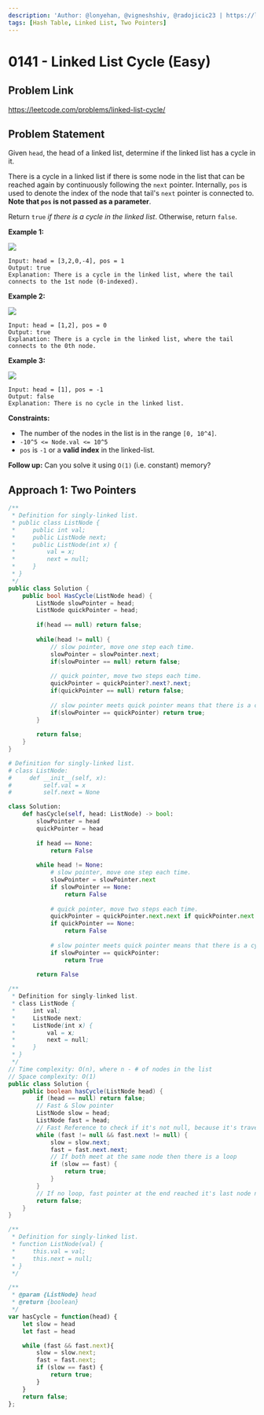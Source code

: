 ```yaml
---
description: 'Author: @lonyehan, @vigneshshiv, @radojicic23 | https://leetcode.com/problems/linked-list-cycle/'
tags: [Hash Table, Linked List, Two Pointers]
---
```


# 0141 - Linked List Cycle (Easy)

## Problem Link

https://leetcode.com/problems/linked-list-cycle/

## Problem Statement

Given `head`, the head of a linked list, determine if the linked list has a cycle in it.

There is a cycle in a linked list if there is some node in the list that can be reached again by continuously following the `next` pointer. Internally, `pos` is used to denote the index of the node that tail's `next` pointer is connected to. **Note that `pos` is not passed as a parameter**.

Return `true` _if there is a cycle in the linked list_. Otherwise, return `false`.

**Example 1:**

![](https://assets.leetcode.com/uploads/2018/12/07/circularlinkedlist.png)

```
Input: head = [3,2,0,-4], pos = 1
Output: true
Explanation: There is a cycle in the linked list, where the tail connects to the 1st node (0-indexed).
```

**Example 2:**

![](https://assets.leetcode.com/uploads/2018/12/07/circularlinkedlist_test2.png)

```
Input: head = [1,2], pos = 0
Output: true
Explanation: There is a cycle in the linked list, where the tail connects to the 0th node.
```

**Example 3:**

![](https://assets.leetcode.com/uploads/2018/12/07/circularlinkedlist_test3.png)

```
Input: head = [1], pos = -1
Output: false
Explanation: There is no cycle in the linked list.
```

**Constraints:**

* The number of the nodes in the list is in the range `[0, 10^4]`.
* `-10^5 <= Node.val <= 10^5`
* `pos` is `-1` or a **valid index** in the linked-list.

**Follow up:** Can you solve it using `O(1)` (i.e. constant) memory?

## Approach 1: Two Pointers

<Tabs>
<TabItem value="cs" label="C#">
<SolutionAuthor name="@lonyehan"/>

```cs
/**
 * Definition for singly-linked list.
 * public class ListNode {
 *     public int val;
 *     public ListNode next;
 *     public ListNode(int x) {
 *         val = x;
 *         next = null;
 *     }
 * }
 */
public class Solution {
    public bool HasCycle(ListNode head) {
        ListNode slowPointer = head;
        ListNode quickPointer = head;
        
        if(head == null) return false;
        
        while(head != null) {
            // slow pointer, move one step each time.
            slowPointer = slowPointer.next;
            if(slowPointer == null) return false;
            
            // quick pointer, move two steps each time.
            quickPointer = quickPointer?.next?.next;
            if(quickPointer == null) return false;
            
            // slow pointer meets quick pointer means that there is a cycle in this linked list
            if(slowPointer == quickPointer) return true;
        }
        
        return false;
    }
}
```

</TabItem>

<TabItem value="py" label="Python">
<SolutionAuthor name="@vale-c"/>

```py
# Definition for singly-linked list.
# class ListNode:
#     def __init__(self, x):
#         self.val = x
#         self.next = None

class Solution:
    def hasCycle(self, head: ListNode) -> bool:
        slowPointer = head
        quickPointer = head
        
        if head == None:
            return False
        
        while head != None:
            # slow pointer, move one step each time.
            slowPointer = slowPointer.next
            if slowPointer == None:
                return False
            
            # quick pointer, move two steps each time.
            quickPointer = quickPointer.next.next if quickPointer.next != None else None
            if quickPointer == None:
                return False
            
            # slow pointer meets quick pointer means that there is a cycle in this linked list
            if slowPointer == quickPointer:
                return True
        
        return False
  ```
  
</TabItem>
<TabItem value="java" label="Java">
<SolutionAuthor name="@vigneshshiv"/>

```java
/**
 * Definition for singly-linked list.
 * class ListNode {
 *     int val;
 *     ListNode next;
 *     ListNode(int x) {
 *         val = x;
 *         next = null;
 *     }
 * }
 */
// Time complexity: O(n), where n - # of nodes in the list
// Space complexity: O(1)
public class Solution {
    public boolean hasCycle(ListNode head) {
        if (head == null) return false;
        // Fast & Slow pointer
        ListNode slow = head;
        ListNode fast = head;
        // Fast Reference to check if it's not null, because it's traverse twice as fast as slow
        while (fast != null && fast.next != null) {
            slow = slow.next;
            fast = fast.next.next;
            // If both meet at the same node then there is a loop
            if (slow == fast) {
                return true;
            }
        }
        // If no loop, fast pointer at the end reached it's last node null pointer
        return false;
    }
}
```

</TabItem>

<TabItem value="javascript" label="JavaScript">
<SolutionAuthor name="@radojicic23"/>

```javascript
/**
 * Definition for singly-linked list.
 * function ListNode(val) {
 *     this.val = val;
 *     this.next = null;
 * }
 */

/**
 * @param {ListNode} head
 * @return {boolean}
 */
var hasCycle = function(head) {
    let slow = head
    let fast = head 

    while (fast && fast.next){
        slow = slow.next;
        fast = fast.next;
        if (slow == fast) {
            return true;
        }
    }
    return false;
};
```

</TabItem>
</Tabs>
